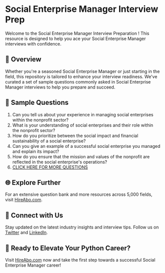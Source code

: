 # Social Enterprise Manager Interview Prep

Welcome to the Social Enterprise Manager Interview Preparation ! This resource is designed to help you ace your Social Enterprise Manager interviews with confidence.

## 🚀 Overview

Whether you're a seasoned Social Enterprise Manager or just starting in the field, this repository is tailored to enhance your interview readiness. We've curated a set of sample questions commonly asked in Social Enterprise Manager interviews to help you prepare and succeed.

## 📝 Sample Questions

1. Can you tell us about your experience in managing social enterprises within the nonprofit sector?
2. What is your understanding of social enterprises and their role within the nonprofit sector?
3. How do you prioritize between the social impact and financial sustainability of a social enterprise?
4. Can you give an example of a successful social enterprise you managed and explain its impact?
5. How do you ensure that the mission and values of the nonprofit are reflected in the social enterprise's operations?
6. [CLICK HERE FOR MORE QUESTIONS](https://hireabo.com/job/13_3_13/Social%20Enterprise%20Manager)

## 🌐 Explore Further

For an extensive question bank and more resources across 5,000 fields, visit [HireAbo.com](https://www.hireabo.com).

## 📱 Connect with Us

Stay updated on the latest industry insights and interview tips. Follow us on [Twitter](https://twitter.com/hireabo) and [LinkedIn](https://www.linkedin.com/in/hire-abo-3609972a8/).

## 🚀 Ready to Elevate Your Python Career?

Visit [HireAbo.com](https://www.hireabo.com) now and take the first step towards a successful Social Enterprise Manager career!